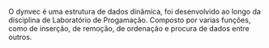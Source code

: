 O dynvec é uma estrutura de dados dinâmica, foi desenvolvido ao longo da disciplina de Laboratório de Progamação. Composto por varias funções, como de inserção, de remoção, de ordenação e procura de dados entre outros.



